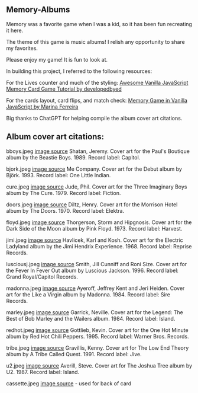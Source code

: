 ## Memory-Albums

Memory was a favorite game when I was a kid, so it has been fun recreating it here. 

The theme of this game is music albums! I relish any opportunity to share my favorites.

Please enjoy my game! It is fun to look at.

In building this project, I referred to the following resources:

For the Lives counter and much of the styling:
[Awesome Vanilla JavaScript Memory Card Game Tutorial by developedbyed](https://youtu.be/-tlb4tv4mC4)

For the cards layout, card flips, and match check:
[Memory Game in Vanilla JavaScript by Marina Ferreira](https://www.freecodecamp.org/news/vanilla-javascript-tutorial-build-a-memory-game-in-30-minutes-e542c4447eae)

Big thanks to ChatGPT for helping compile the album cover art citations.

## Album cover art citations:

bboys.jpeg [image source](https://beastieboys.com/discography/)
Shatan, Jeremy. Cover art for the Paul's Boutique album by the Beastie Boys. 1989. Record label: Capitol.

bjork.jpeg [image source](https://shop.bjork.com/product/bjork-debut/)
Me Company. Cover art for the Debut album by Björk. 1993. Record label: One Little Indian. 

cure.jpeg [image source](https://www.thecure.com/release/three-imaginary-boys/)
Jude, Phil. Cover art for the Three Imaginary Boys album by The Cure. 1979. Record label: Fiction.

doors.jpeg [image source](https://thedoors.com/music)
Diltz, Henry. Cover art for the Morrison Hotel album by The Doors. 1970. Record label: Elektra.

floyd.jpeg [image source](https://www.pinkfloyd.com/design/album_covers.php)
Thorgerson, Storm and Hipgnosis. Cover art for the Dark Side of the Moon album by Pink Floyd. 1973. Record label: Harvest.

jimi.jpeg [image source](https://www.jimihendrix.com/music/electric-ladyland-cddvd-deluxe-vinyl-editions/#content)
Havlicek, Karl and Kosh. Cover art for the Electric Ladyland album by the Jimi Hendrix Experience. 1968. Record label: Reprise Records.

lusciousj.jpeg [image source](https://lusciousjackson.us/)
Smith, Jill Cunniff and Roni Size. Cover art for the Fever In Fever Out album by Luscious Jackson. 1996. Record label: Grand Royal/Capitol Records.

madonna.jpeg [image source](https://www.madonna.com/discography/album/2/)
Ayeroff, Jeffrey Kent and Jeri Heiden. Cover art for the Like a Virgin album by Madonna. 1984. Record label: Sire Records.

marley.jpeg [image source](https://www.bobmarley.com/release/legend/)
Garrick, Neville. Cover art for the Legend: The Best of Bob Marley and the Wailers album. 1984. Record label: Island.

redhot.jpeg [image source](https://redhotchilipeppers.com/music/)
Gottlieb, Kevin. Cover art for the One Hot Minute album by Red Hot Chili Peppers. 1995. Record label: Warner Bros. Records.

tribe.jpeg [image source](https://atribecalledquest.com/home/portfolio/the-low-end-theory/)
Gravillis, Kenny. Cover art for The Low End Theory album by A Tribe Called Quest. 1991. Record label: Jive.

u2.jpeg [image source](https://www.u2.com/music)
Averill, Steve. Cover art for The Joshua Tree album by U2. 1987. Record label: Island.

cassette.jpeg [image source](https://pixabay.com/photos/announcer-audio-neon-cassette-316585/) - used for back of card